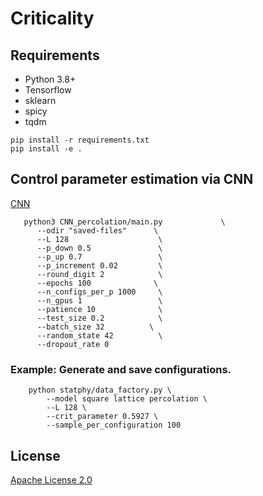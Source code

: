# Criticality

## Requirements

* Python 3.8+
* Tensorflow
* sklearn
* spicy
* tqdm

```shell
pip install -r requirements.txt
pip install -e .
```
## Control parameter estimation via CNN

[CNN](https://drive.google.com/file/d/1672V_ZPCHSVUohgRHw1nHLROkyo8_rJI/view?usp=sharing)

 ```shell
    python3 CNN_percolation/main.py             \
       --odir "saved-files"      \
       --L 128                    \
       --p_down 0.5               \
       --p_up 0.7                 \
       --p_increment 0.02         \
       --round_digit 2            \
       --epochs 100              \
       --n_configs_per_p 1000     \
       --n_gpus 1                 \
       --patience 10              \
       --test_size 0.2            \
       --batch_size 32          \
       --random_state 42          \
       --dropout_rate 0          
 ```

 ### Example: Generate and save configurations.

```shell
    python statphy/data_factory.py \
        --model square lattice percolation \
        --L 128 \
        --crit_parameter 0.5927 \
        --sample_per_configuration 100
```

## License
[Apache License 2.0](https://github.com/bisonai/mobilenetv3-tensorflow/blob/master/LICENSE)
